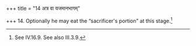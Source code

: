 +++
title = "14 अत्र वा यजमानभागम्"

+++
14. Optionally he may eat the “sacrificer's portion” at this stage.[^1]  


[^1]: See IV.16.9. See also III.3.9.
